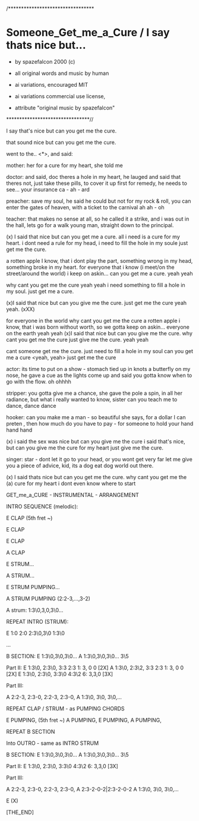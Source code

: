 /*********************************

# Someone_Get_me_a_Cure / I say thats nice but...

 - by spazefalcon 2000 (c)

 - all original words and music by human

 - ai variations, encouraged MIT

 - ai variations commercial use license,

 - attribute "original music by spazefalcon"

********************************//

I say that's nice but can you get me the cure.

that sound nice but can you get me the cure.

went to the.. <*>, and said:

mother: her for a cure for my heart, 
she told me  

doctor: and said, doc theres a hole in my heart, 
he lauged and said that theres not, 
just take these pills, to cover it up
first for remedy, he needs to see...
 your insurance ca - ah - ard <card>

preacher: save my soul, he said he could but not for my rock & roll,
you can enter the gates of heaven, with a ticket to the carnival 
ah ah - oh

teacher: that makes no sense at all, so he called it a strike,
and i was out in the hall, 
lets go for a walk young man, 
straight down to the principal.

  (x) I said that nice but can you get me a cure.
  all i need is a cure for my heart.
  i dont need a rule for my head,
  i need to fill the hole in my soule
  just get me the cure.





  a rotten apple I know, that i dont play the part,
  something wrong in my head, something broke in my heart.
  for everyone that i know (i meet/on the street/around the world)
   i keep on askin...
   can you get me a cure. yeah yeah

why cant you get me the cure yeah yeah
i need something to fill a hole in my soul.
just get me a cure.


   (x)I said that nice but can you give me the cure.
   just get me the cure yeah yeah.
   (xXX)

   for everyone in the world
   why cant you get me the cure 
   a rotten apple i know, 
   that i was born without worth,
   so we gotta keep on askin...
   everyone on the earth yeah yeah
   (x)I said that nice but can you give me the cure.
  why cant you get me the cure
  just give me the cure. yeah yeah

  cant someone get me the cure.
  just need to fill a hole in my soul
  can you get me a cure <yeah, yeah>
  just get me the cure

actor: its time to put on a show - stomach tied up in knots
  a butterfly on my nose, he gave a cue as the lights come up
  and said you gotta know when to go with the flow. oh ohhhh

stripper: you gotta give me a chance, she gave the pole a spin,
 in all her radiance, but what i really wanted to know,
 sister can you teach me to dance, dance dance

hooker: can you make me a man - so beautiful she says, 
for a dollar I can preten , then how much do you have to pay - 
for someone to hold your hand hand hand

(x) i said the sex was nice but can you give me the cure 
i said that's nice, but can you give me the cure for my heart
just give me the cure.

singer: star -  dont let it go to your head, or you wont get very far
let me give you a piece of advice, kid, its a dog eat dog world out there.

(x) I said thats nice but can you get me the cure.
   why cant you get me the (a) cure for my heart
   i dont even know where to start

GET_me_a_CURE - INSTRUMENTAL - ARRANGEMENT

INTRO SEQUENCE (melodic):

E CLAP (5th fret ~)

E CLAP

E CLAP

A CLAP 

E STRUM...

A STRUM...

E STRUM PUMPING...

A STRUM PUMPING (2:2-3,...,3-2)

A strum: 1:3\0,3\,0,3\0...

REPEAT INTRO (STRUM):

E  1:0   2:0      2:3\0,3\0  1:3\0

...

B SECTION:
E 1:3\0,3\0,3\0... 
A 1:3\0,3\0,3\0... 3\5

Part II:
E 1:3\0, 2:3\0, 3:3  2:3  1: 3, 0 0  [2X]
A 1:3\0, 2:3\2, 3:3  2:3  1: 3, 0 0  [2X]
E 1:3\0, 2:3\0, 3:3\0 4:3\2 6: 3,3,0  [3X]

Part III:

A 2:2-3, 2:3-0, 2:2-3, 2:3-0,
A 1:3\0, 3\0, 3\0,...


REPEAT CLAP / STRUM - as PUMPING CHORDS

E PUMPING, (5th fret ~)
A PUMPING,
E PUMPING, 
A PUMPING,

REPEAT B SECTION

Into OUTRO - same as INTRO STRUM

B SECTION:
E 1:3\0,3\0,3\0... 
A 1:3\0,3\0,3\0... 3\5

Part II:
E 1:3\0, 2:3\0, 3:3\0 4:3\2 6: 3,3,0  [3X]

Part III:

A 2:2-3, 2:3-0, 2:2-3, 2:3-0,
A 2:3-2-0-2|2:3-2-0-2
A 1:3\0, 3\0, 3\0,...

E (X)

[THE_END]